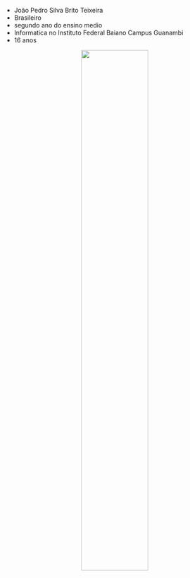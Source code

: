 - João Pedro Silva Brito Teixeira
- Brasileiro 
- segundo ano do ensino medio 
- Informatica no Instituto Federal Baiano Campus Guanambi
- 16 anos
  

<div  align="center" style="margin-bottom:100px">
<img width=55% align="center"  src="https://github-readme-streak-stats.herokuapp.com?user=joaopedrosbt&theme=radical&mode=weekly" />

 </div>
 
 





